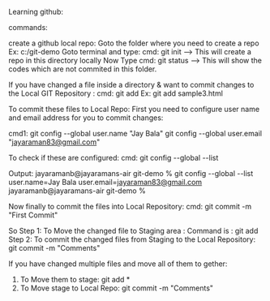 Learning github:

commands:

create a github local repo:
Goto the folder where you need to create a repo Ex: c:/git-demo
Goto terminal and type: 
cmd: git init --> This will create a repo in this directory locally
Now Type 
cmd: git status
--> This will show the codes which are not commited in this folder.

If you have changed a file inside a directory & want to commit changes to the Local GIT Repository :
cmd: git add <filename>
Ex: git add sample3.html

To commit these files to Local Repo:
First you need to configure user name and email address for you to commit changes:

cmd1: 
git config --global user.name "Jay Bala"
git config --global user.email "jayaraman83@gmail.com"

To check if these are configured:
cmd: git config --global --list

Output:
jayaramanb@jayaramans-air git-demo % git config --global --list
user.name=Jay Bala
user.email=jayaraman83@gmail.com
jayaramanb@jayaramans-air git-demo % 


Now finally to commit the files into Local Repository:
cmd: git commit -m "First Commit"

So Step 1: To Move the changed file to Staging area : Command is : git add <filename>
   Step 2: To commit the changed files from Staging to the Local Repository: git commit -m "Comments"

If you have changed multiple files and move all of them to gether:
1. To Move them to stage: git add *
2. To Move stage to Local Repo: git commit -m "Comments"